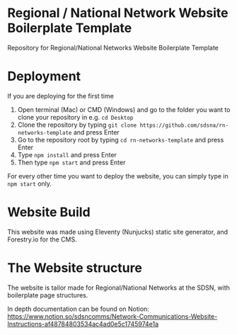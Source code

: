 # Regional / National Network Website Boilerplate Template
Repository for Regional/National Networks Website Boilerplate Template

# Deployment 

If you are deploying for the first time

1. Open terminal (Mac) or CMD (Windows) and go to the folder you want to clone your repository in e.g. `cd Desktop`
2. Clone the repository by typing `git clone https://github.com/sdsna/rn-networks-template` and press Enter
3. Go to the repository root by typing `cd rn-networks-template` and press Enter
4. Type `npm install` and press Enter
5. Then type `npm start` and press Enter


For every other time you want to deploy the website, you can simply type in `npm start` only.

# Website Build

This website was made using Eleventy (Nunjucks) static site generator, and Forestry.io for the CMS.

# The Website structure
The website is tailor made for Regional/National Networks at the SDSN, with boilerplate page structures.

In depth documentation can be found on Notion: https://www.notion.so/sdsncomms/Network-Communications-Website-Instructions-af48784803534ac4ad0e5c1745974e1a

